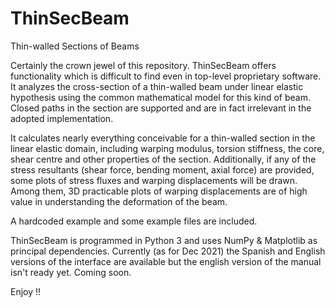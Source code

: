 # ThinSecBeam
Thin-walled Sections of Beams

Certainly the crown jewel of this repository. ThinSecBeam offers functionality which is difficult to find even in top-level proprietary software. It analyzes the cross-section of a thin-walled beam under linear elastic hypothesis using the common mathematical model for this kind of beam. Closed paths in the section are supported and are in fact irrelevant in the adopted implementation.

It calculates nearly everything conceivable for a thin-walled section in the linear elastic domain, including warping modulus, torsion stiffness, the core, shear centre and other properties of the section. Additionally, if any of the stress resultants (shear force, bending moment, axial force) are provided, some plots of stress fluxes and warping displacements will be drawn. Among them, 3D practicable plots of warping displacements are of high value in understanding the deformation of the beam.

A hardcoded example and some example files are included.

ThinSecBeam is programmed in Python 3 and uses NumPy & Matplotlib as principal dependencies. Currently (as for Dec 2021) the Spanish and English versions of
the interface are available but the english version of the manual isn't ready yet. Coming soon.

Enjoy !!
